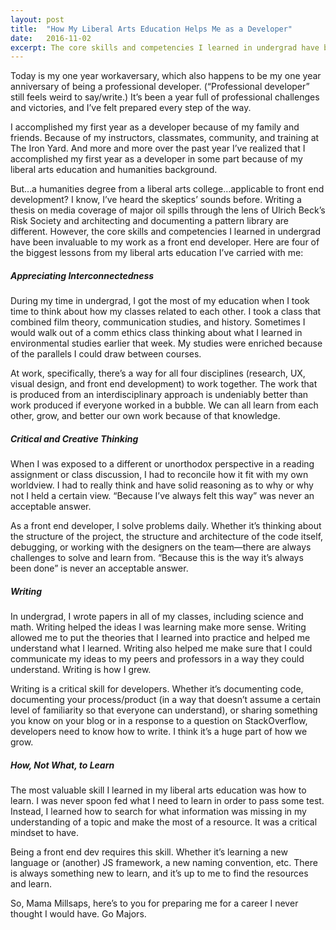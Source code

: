 ```yaml
---
layout: post
title:  "How My Liberal Arts Education Helps Me as a Developer"
date:   2016-11-02
excerpt: The core skills and competencies I learned in undergrad have been invaluable to my work as a front end developer
---
```


Today is my one year workaversary, which also happens to be my one year anniversary of being a professional developer. (“Professional developer” still feels weird to say/write.) It’s been a year full of professional challenges and victories, and I’ve felt prepared every step of the way. 

I accomplished my first year as a developer because of my family and friends. Because of my instructors, classmates, community, and training at The Iron Yard. And more and more over the past year I’ve realized that I accomplished my first year as a developer in some part because of my liberal arts education and humanities background.

But…a humanities degree from a liberal arts college…applicable to front end development? I know, I’ve heard the skeptics’ sounds before. Writing a thesis on media coverage of major oil spills through the lens of Ulrich Beck’s Risk Society and architecting and documenting a pattern library are different. However, the core skills and competencies I learned in undergrad have been invaluable to my work as a front end developer. Here are four of the biggest lessons from my liberal arts education I’ve carried with me: 

<h5>Appreciating Interconnectedness</h5>

During my time in undergrad, I got the most of my education when I took time to think about how my classes related to each other. I took a class that combined film theory, communication studies, and history. Sometimes I would walk out of a comm ethics class thinking about what I learned in environmental studies earlier that week. My studies were enriched because of the parallels I could draw between courses.

At work, specifically, there’s a way for all four disciplines (research, UX, visual design, and front end development) to work together. The work that is produced from an interdisciplinary approach is undeniably better than work produced if everyone worked in a bubble. We can all learn from each other, grow, and better our own work because of that knowledge.

<h5>Critical and Creative Thinking</h5>

When I was exposed to a different or unorthodox perspective in a reading assignment or class discussion, I had to reconcile how it fit with my own worldview. I had to really think and have solid reasoning as to why or why not I held a certain view. “Because I’ve always felt this way” was never an acceptable answer.

As a front end developer, I solve problems daily. Whether it’s thinking about the structure of the project, the structure and architecture of the code itself, debugging, or working with the designers on the team—there are always challenges to solve and learn from. “Because this is the way it’s always been done” is never an acceptable answer.

<h5>Writing</h5>

In undergrad, I wrote papers in all of my classes, including science and math. Writing helped the ideas I was learning make more sense. Writing allowed me to put the theories that I learned into practice and helped me understand what I learned. Writing also helped me make sure that I could communicate my ideas to my peers and professors in a way they could understand. Writing is how I grew.

Writing is a critical skill for developers. Whether it’s documenting code, documenting your process/product (in a way that doesn’t assume a certain level of familiarity so that everyone can understand), or sharing something you know on your blog or in a response to a question on StackOverflow, developers need to know how to write. I think it’s a huge part of how we grow.

<h5>How, Not What, to Learn</h5>

The most valuable skill I learned in my liberal arts education was how to learn. I was never spoon fed what I need to learn in order to pass some test. Instead, I learned how to search for what information was missing in my understanding of a topic and make the most of a resource. It was a critical mindset to have.

Being a front end dev requires this skill. Whether it’s learning a new language or (another) JS framework, a new naming convention, etc. There is always something new to learn, and it’s up to me to find the resources and learn.

So, Mama Millsaps, here’s to you for preparing me for a career I never thought I would have. Go Majors.